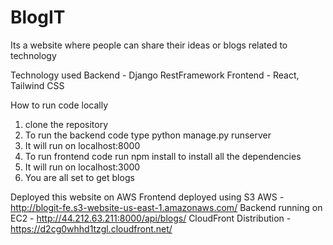 # BlogIT
Its a website where people can share their ideas or blogs related to technology

Technology used
Backend - Django RestFramework
Frontend - React, Tailwind CSS

How to run code locally
1. clone the repository
2. To run the backend code type python manage.py runserver
3. It will run on localhost:8000
4. To run frontend code run npm install to install all the dependencies
5. It will run on localhost:3000
6. You are all set to get blogs

Deployed this website on AWS
Frontend deployed using S3 AWS - http://blogit-fe.s3-website-us-east-1.amazonaws.com/
Backend running on EC2 - http://44.212.63.211:8000/api/blogs/
CloudFront Distribution - https://d2cg0whhd1tzgl.cloudfront.net/
